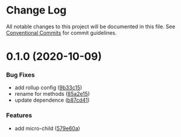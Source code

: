 # Change Log

All notable changes to this project will be documented in this file.
See [Conventional Commits](https://conventionalcommits.org) for commit guidelines.

# 0.1.0 (2020-10-09)

### Bug Fixes

- add rollup config ([9b33c15](https://github.com/zxeryu/start/commit/9b33c1591adade0e2a43724ee09673ed19cb6c7d))
- rename for methods ([85a2e15](https://github.com/zxeryu/start/commit/85a2e15f55ab5b70f30a1b2a5760071d3bd1dc51))
- update dependence ([b87cd41](https://github.com/zxeryu/start/commit/b87cd41c09f5ad0ffe7dad144c962810ef59d52e))

### Features

- add micro-child ([579e60a](https://github.com/zxeryu/start/commit/579e60a326e28b5ad67b46d59b8019e5e5c821d8))

